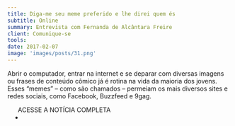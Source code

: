 ```yaml
---
title: Diga-me seu meme preferido e lhe direi quem és
subtitle: Online
summary: Entrevista com Fernanda de Alcântara Freire
client: Comunique-se
tools: 
date: 2017-02-07
image: 'images/posts/31.png'
---
```


Abrir o computador, entrar na internet e se deparar com diversas imagens ou frases de conteúdo cômico já é rotina na vida da maioria dos jovens. Esses “memes” – como são chamados – permeiam os mais diversos sites e redes sociais, como Facebook, Buzzfeed e 9gag.

<div class="post__share"><ul class="share__list list-reset">ACESSE A NOTÍCIA COMPLETA<li class="share__item" style="margin-left: 10px"><a class="share__link share__facebook" style="background: #fa5657" href="http://portal.comunique-se.com.br/diga-me-seu-meme-preferido-e-lhe-direi-quem-es/" title="Link" rel="nofollow"><i class="fa-solid fa-link"></i></a></li></ul></div>
<!-- <div class="gallery-box"><div class="gallery"><img src="/clipping/images/example-1.jpg" loading="lazy" alt="Project"><img src="/clipping/images/example-2.jpg" loading="lazy" alt="Project"></div><em>Gallery / <a href="https://www.freepik.com/" target="_blank">Freepic</a></em></div> -->